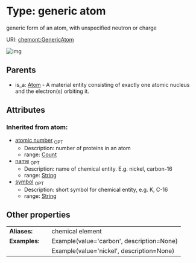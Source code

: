 
# Type: generic atom


generic form of an atom, with unspecified neutron or charge

URI: [chemont:GenericAtom](http://w3id.org/chemontGenericAtom)


![img](http://yuml.me/diagram/nofunky;dir:TB/class/[Atom]^-[GenericAtom&#124;atomic_number(i):count%20%3F;symbol(i):string%20%3F;name(i):string%20%3F],[Atom])

## Parents

 *  is_a: [Atom](Atom.md) - A material entity consisting of exactly one atomic nucleus and the electron(s) orbiting it.

## Attributes


### Inherited from atom:

 * [atomic number](atomic_number.md)  <sub>OPT</sub>
    * Description: number of proteins in an atom
    * range: [Count](types/Count.md)
 * [name](name.md)  <sub>OPT</sub>
    * Description: name of chemical entity. E.g. nickel, carbon-16
    * range: [String](types/String.md)
 * [symbol](symbol.md)  <sub>OPT</sub>
    * Description: short symbol for chemical entity, e.g. K, C-16
    * range: [String](types/String.md)

## Other properties

|  |  |  |
| --- | --- | --- |
| **Aliases:** | | chemical element |
| **Examples:** | | Example(value='carbon', description=None) |
|  | | Example(value='nickel', description=None) |


